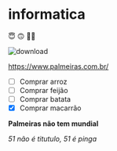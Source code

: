 # informatica

:innocent: :upside_down_face: :face_with_spiral_eyes:

![download](https://user-images.githubusercontent.com/129512938/234317212-5a30da02-d37d-43a7-85e6-ae95aa9fbf7a.png)

https://www.palmeiras.com.br/

- [ ] Comprar arroz
- [ ] Comprar feijão
- [ ] Comprar batata
- [x] Comprar macarrão

**Palmeiras não tem mundial**

*51 não é titutulo, 51 é _pinga_*
